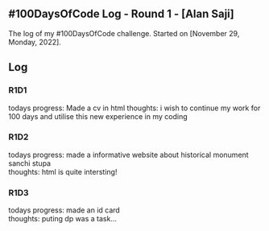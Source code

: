 ## #100DaysOfCode Log - Round 1 - [Alan Saji]

The log of my #100DaysOfCode challenge. Started on [November 29, Monday, 2022].

## Log

### R1D1 
todays progress: Made a cv in html
thoughts: i wish to continue my work for 100 days and utilise this new experience in my coding 

### R1D2
todays progress: made a informative website about historical monument sanchi stupa<br>
thoughts: html is quite intersting!

### R1D3
todays progress: made an id card<br>
thoughts: puting dp was a task...
